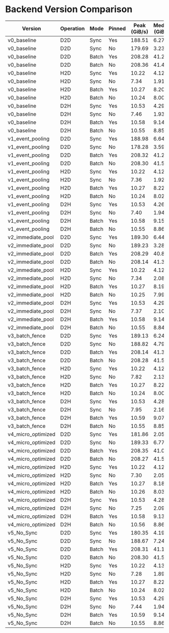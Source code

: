 # Backend Version Comparison

| Version | Operation | Mode | Pinned | Peak (GiB/s) | Median (GiB/s) |
| --- | --- | --- | --- | --- | --- |
| v0_baseline | D2D | Sync | Yes | 188.51 | 6.27 |
| v0_baseline | D2D | Sync | No | 179.69 | 3.23 |
| v0_baseline | D2D | Batch | Yes | 208.28 | 41.22 |
| v0_baseline | D2D | Batch | No | 208.36 | 41.40 |
| v0_baseline | H2D | Sync | Yes | 10.22 | 4.12 |
| v0_baseline | H2D | Sync | No | 7.34 | 1.91 |
| v0_baseline | H2D | Batch | Yes | 10.27 | 8.20 |
| v0_baseline | H2D | Batch | No | 10.24 | 8.00 |
| v0_baseline | D2H | Sync | Yes | 10.53 | 4.29 |
| v0_baseline | D2H | Sync | No | 7.46 | 1.93 |
| v0_baseline | D2H | Batch | Yes | 10.58 | 9.14 |
| v0_baseline | D2H | Batch | No | 10.55 | 8.85 |
| v1_event_pooling | D2D | Sync | Yes | 188.98 | 6.64 |
| v1_event_pooling | D2D | Sync | No | 178.28 | 3.59 |
| v1_event_pooling | D2D | Batch | Yes | 208.32 | 41.20 |
| v1_event_pooling | D2D | Batch | No | 208.30 | 41.51 |
| v1_event_pooling | H2D | Sync | Yes | 10.22 | 4.12 |
| v1_event_pooling | H2D | Sync | No | 7.36 | 1.92 |
| v1_event_pooling | H2D | Batch | Yes | 10.27 | 8.22 |
| v1_event_pooling | H2D | Batch | No | 10.24 | 8.02 |
| v1_event_pooling | D2H | Sync | Yes | 10.53 | 4.26 |
| v1_event_pooling | D2H | Sync | No | 7.40 | 1.94 |
| v1_event_pooling | D2H | Batch | Yes | 10.58 | 9.15 |
| v1_event_pooling | D2H | Batch | No | 10.55 | 8.86 |
| v2_immediate_pool | D2D | Sync | Yes | 189.30 | 6.44 |
| v2_immediate_pool | D2D | Sync | No | 189.23 | 3.28 |
| v2_immediate_pool | D2D | Batch | Yes | 208.29 | 40.87 |
| v2_immediate_pool | D2D | Batch | No | 208.14 | 41.37 |
| v2_immediate_pool | H2D | Sync | Yes | 10.22 | 4.12 |
| v2_immediate_pool | H2D | Sync | No | 7.34 | 2.08 |
| v2_immediate_pool | H2D | Batch | Yes | 10.27 | 8.19 |
| v2_immediate_pool | H2D | Batch | No | 10.25 | 7.99 |
| v2_immediate_pool | D2H | Sync | Yes | 10.53 | 4.29 |
| v2_immediate_pool | D2H | Sync | No | 7.37 | 2.10 |
| v2_immediate_pool | D2H | Batch | Yes | 10.58 | 9.14 |
| v2_immediate_pool | D2H | Batch | No | 10.55 | 8.84 |
| v3_batch_fence | D2D | Sync | Yes | 189.13 | 6.24 |
| v3_batch_fence | D2D | Sync | No | 188.82 | 4.79 |
| v3_batch_fence | D2D | Batch | Yes | 208.14 | 41.35 |
| v3_batch_fence | D2D | Batch | No | 208.28 | 41.57 |
| v3_batch_fence | H2D | Sync | Yes | 10.22 | 4.12 |
| v3_batch_fence | H2D | Sync | No | 7.82 | 2.13 |
| v3_batch_fence | H2D | Batch | Yes | 10.27 | 8.22 |
| v3_batch_fence | H2D | Batch | No | 10.24 | 8.00 |
| v3_batch_fence | D2H | Sync | Yes | 10.53 | 4.28 |
| v3_batch_fence | D2H | Sync | No | 7.95 | 2.16 |
| v3_batch_fence | D2H | Batch | Yes | 10.59 | 9.07 |
| v3_batch_fence | D2H | Batch | No | 10.55 | 8.85 |
| v4_micro_optimized | D2D | Sync | Yes | 181.86 | 2.05 |
| v4_micro_optimized | D2D | Sync | No | 189.33 | 6.77 |
| v4_micro_optimized | D2D | Batch | Yes | 208.35 | 41.07 |
| v4_micro_optimized | D2D | Batch | No | 208.27 | 41.56 |
| v4_micro_optimized | H2D | Sync | Yes | 10.22 | 4.12 |
| v4_micro_optimized | H2D | Sync | No | 7.30 | 2.05 |
| v4_micro_optimized | H2D | Batch | Yes | 10.27 | 8.18 |
| v4_micro_optimized | H2D | Batch | No | 10.26 | 8.03 |
| v4_micro_optimized | D2H | Sync | Yes | 10.53 | 4.28 |
| v4_micro_optimized | D2H | Sync | No | 7.25 | 2.09 |
| v4_micro_optimized | D2H | Batch | Yes | 10.58 | 9.13 |
| v4_micro_optimized | D2H | Batch | No | 10.56 | 8.86 |
| v5_No_Sync | D2D | Sync | Yes | 180.35 | 4.19 |
| v5_No_Sync | D2D | Sync | No | 188.67 | 7.24 |
| v5_No_Sync | D2D | Batch | Yes | 208.31 | 41.16 |
| v5_No_Sync | D2D | Batch | No | 208.30 | 41.50 |
| v5_No_Sync | H2D | Sync | Yes | 10.22 | 4.13 |
| v5_No_Sync | H2D | Sync | No | 7.28 | 1.89 |
| v5_No_Sync | H2D | Batch | Yes | 10.27 | 8.22 |
| v5_No_Sync | H2D | Batch | No | 10.24 | 8.02 |
| v5_No_Sync | D2H | Sync | Yes | 10.53 | 4.29 |
| v5_No_Sync | D2H | Sync | No | 7.44 | 1.94 |
| v5_No_Sync | D2H | Batch | Yes | 10.59 | 9.14 |
| v5_No_Sync | D2H | Batch | No | 10.55 | 8.86 |
